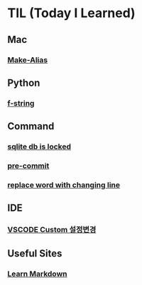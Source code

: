 # TIL (Today I Learned)

## Mac
### [Make-Alias](https://github.com/topsailor102/til/blob/master/mac/make-alias.md)

## Python
### [f-string](https://github.com/topsailor102/til/blob/master/python/f'%7Bstring%7D%20helps%20us%20understand%20String%20intuitively'.md)

## Command
### [sqlite db is locked](https://github.com/topsailor102/til/blob/master/command/sqlite_db_is_locked.md)
### [pre-commit](https://github.com/topsailor102/til/blob/master/command/use_git_hooks.md)
### [replace word with changing line](https://github.com/topsailor102/til/blob/master/command/replace_word_with_changing_line.md)

## IDE
### [VSCODE Custom 설정변경](https://github.com/topsailor102/til/blob/master/ide/vscode_custom_setting.md)

## Useful Sites
### [Learn Markdown](https://github.com/topsailor102/til/blob/master/usefule_site/markdowntutorial.md)
